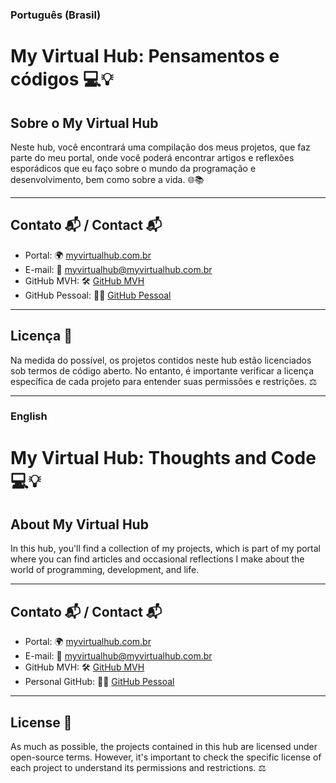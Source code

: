 ### **Português (Brasil)**
# My Virtual Hub: Pensamentos e códigos 💻💡

## Sobre o My Virtual Hub
Neste hub, você encontrará uma compilação dos meus projetos, que faz parte do meu portal, onde você poderá encontrar artigos e reflexões esporádicos que eu faço sobre o mundo da programação e desenvolvimento, bem como sobre a vida. 🌐📚  

---

## Contato 📬 / Contact 📬
- Portal: 🌍 [myvirtualhub.com.br](https://www.myvirtualhub.com.br)  
- E-mail: 📧 myvirtualhub@myvirtualhub.com.br  
- GitHub MVH: 🛠️ [GitHub MVH](https://github.com/myvirtualhub)  
- GitHub Pessoal: 👨‍💻 [GitHub Pessoal](https://github.com/marco-quicula)  

---

## Licença 📜
Na medida do possível, os projetos contidos neste hub estão licenciados sob termos de código aberto. No entanto, é importante verificar a licença específica de cada projeto para entender suas permissões e restrições. ⚖️  

---

### **English**
# My Virtual Hub: Thoughts and Code 💻💡

## About My Virtual Hub
In this hub, you'll find a collection of my projects, which is part of my portal where you can find articles and occasional reflections I make about the world of programming, development, and life.

---

## Contato 📬 / Contact 📬
- Portal: 🌍 [myvirtualhub.com.br](https://www.myvirtualhub.com.br)  
- E-mail: 📧 myvirtualhub@myvirtualhub.com.br  
- GitHub MVH: 🛠️ [GitHub MVH](https://github.com/myvirtualhub)  
- Personal GitHub: 👨‍💻 [GitHub Pessoal](https://github.com/marco-quicula)  

---

## License 📜
As much as possible, the projects contained in this hub are licensed under open-source terms. However, it's important to check the specific license of each project to understand its permissions and restrictions. ⚖️
